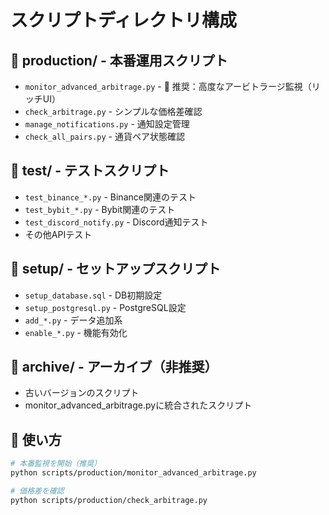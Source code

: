 # スクリプトディレクトリ構成

## 📁 production/ - 本番運用スクリプト
- `monitor_advanced_arbitrage.py` - 🌟 推奨：高度なアービトラージ監視（リッチUI）
- `check_arbitrage.py` - シンプルな価格差確認
- `manage_notifications.py` - 通知設定管理
- `check_all_pairs.py` - 通貨ペア状態確認

## 📁 test/ - テストスクリプト
- `test_binance_*.py` - Binance関連のテスト
- `test_bybit_*.py` - Bybit関連のテスト
- `test_discord_notify.py` - Discord通知テスト
- その他APIテスト

## 📁 setup/ - セットアップスクリプト
- `setup_database.sql` - DB初期設定
- `setup_postgresql.py` - PostgreSQL設定
- `add_*.py` - データ追加系
- `enable_*.py` - 機能有効化

## 📁 archive/ - アーカイブ（非推奨）
- 古いバージョンのスクリプト
- monitor_advanced_arbitrage.pyに統合されたスクリプト

## 🚀 使い方

```bash
# 本番監視を開始（推奨）
python scripts/production/monitor_advanced_arbitrage.py

# 価格差を確認
python scripts/production/check_arbitrage.py
```
